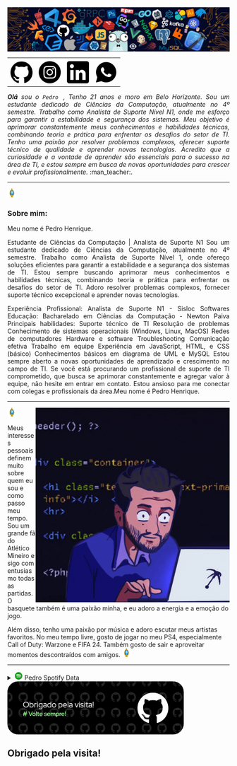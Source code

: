 
<div>
<img align="center" alt="Header" src="assets/header.png" >
</div>

<div>
<table>
<tr>
 <td align="center" colspan="4"></td>
</tr> 
<tr>
<td><a href="https://github.com/Phhenrique3"target="_blank"><img src="assets/github imagem .png" width="50px" height="50px" > </a>
</td>
<td><a href="https://www.instagram.com/ph__henrique3/" target="_blank"><img src= "assets/insta.png" width="50px" height="50px"> </a>
 </td>
<td><a href="https://www.linkedin.com/in/pedro-phenrique3/"target="_blank"> <img src="assets/linkedin.png"50px" height="50px"/></a>
 </td>
 <td><a href="https://wa.me/5531988696885" target="_blank"><img src= "assets/icons8-whatsapp-50.png" 50px" height="50px" ></a>
</td>
</table>
</div>
<div align="justify">
<i><b>Olá</b> sou o <code>Pedro </code>, Tenho 21 anos e moro em Belo Horizonte. Sou um estudante dedicado de Ciências da Computação, atualmente no 4º semestre. Trabalho como Analista de Suporte Nível N1, onde me esforço para garantir a estabilidade e segurança dos sistemas. Meu objetivo é aprimorar constantemente meus conhecimentos e habilidades técnicas, combinando teoria e prática para enfrentar os desafios do setor de TI. Tenho uma paixão por resolver problemas complexos, oferecer suporte técnico de qualidade e aprender novas tecnologias. Acredito que a curiosidade e a vontade de aprender são essenciais para o sucesso na área de TI, e estou sempre em busca de novas oportunidades para crescer e evoluir profissionalmente.</a></i> :man_teacher:.<br />
</div>

<hr/>

 <img height="20" alt="GIF" src="assets/soulgem_pedro.gif" />  <h3> Sobre mim: </h3> 

<div align="justify">
    Meu nome é Pedro Henrique.

Estudante de Ciências da Computação | Analista de Suporte N1
Sou um estudante dedicado de Ciências da Computação, atualmente no 4º semestre. Trabalho como Analista de Suporte Nível 1, onde ofereço soluções eficientes para garantir a estabilidade e a segurança dos sistemas de TI. Estou sempre buscando aprimorar meus conhecimentos e habilidades técnicas, combinando teoria e prática para enfrentar os desafios do setor de TI. Adoro resolver problemas complexos, fornecer suporte técnico excepcional e aprender novas tecnologias.

Experiência Profissional:
Analista de Suporte N1 - Sisloc Softwares
Educação:
Bacharelado em Ciências da Computação - Newton Paiva
Principais habilidades:
Suporte técnico de TI
Resolução de problemas
Conhecimento de sistemas operacionais (Windows, Linux, MacOS)
Redes de computadores
Hardware e software
Troubleshooting
Comunicação efetiva
Trabalho em equipe
Experiência em JavaScript, HTML, e CSS (básico)
Conhecimentos básicos em diagrama de UML e MySQL
Estou sempre aberto a novas oportunidades de aprendizado e crescimento no campo de TI. Se você está procurando um profissional de suporte de TI comprometido, que busca se aprimorar constantemente e agregar valor à equipe, não hesite em entrar em contato. Estou ansioso para me conectar com colegas e profissionais da área.Meu nome é Pedro Henrique.
    
</div>
<hr/>
<img align="right" alt="GIF" src="assets/giphy_pedro.gif "340px" height="440px"/>
<div>
<div>
</div>
<img height="20" alt="GIF" src= "assets/soulgem_pedro.gif"
/>  

 Meus interesses pessoais definem muito sobre quem eu sou e como passo meu tempo. Sou um grande fã do Atlético Mineiro e sigo com entusiasmo todas as partidas. O basquete também é uma paixão minha, e eu adoro a energia e a emoção do jogo.

Além disso, tenho uma paixão por música e adoro escutar meus artistas favoritos. No meu tempo livre, gosto de jogar no meu PS4, especialmente Call of Duty: Warzone e FIFA 24. Também gosto de sair e aproveitar momentos descontraídos com amigos.
<img height="20" alt="GIF" src= "assets/soulgem_pedro.gif"
/>  

<div align="justify">
<hr/>
<div>
<div>
<details>
<summary><img height="20" alt="GIF" src= "assets/spotify.gif"/> Pedro Spotify Data</summary>
<img src=" https://data-card-for-spotify.herokuapp.com/card?user_id=22d47xtnfbedxrlbj5vvle6fi"> <img src="https://data-card-for-spotify.herokuapp.com/api/card?user_id=22d47xtnfbedxrlbj5vvle6fi" alt="Data Card for Spotify"alt="Data Card for Spotify">
</details>
</div>
<div>
    <a href="https://github.com/Phhenrique3" target="_blank"><img align="center" width="400px" height="120px" src="assets/githubfooter1.png" ></a>
</div>

<h2>Obrigado pela visita! </h2>
